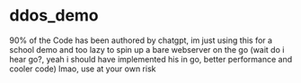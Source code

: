 # ddos_demo
90% of the Code has been authored by chatgpt, im just using this for a school demo and too lazy to spin up a bare webserver on the go (wait do i hear go?, yeah i should have implemented his in go, better performance and cooler code) lmao, use at your own risk
